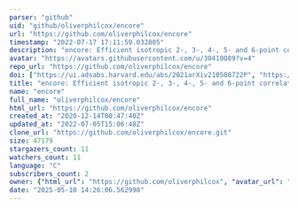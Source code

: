 ```yaml
---
parser: "github"
uid: "github/oliverphilcox/encore"
url: "https://github.com/oliverphilcox/encore"
timestamp: "2022-07-17 17:11:59.032805"
description: "encore: Efficient isotropic 2-, 3-, 4-, 5- and 6-point correlation functions in C++ and CUDA"
avatar: "https://avatars.githubusercontent.com/u/30410089?v=4"
repo_url: "https://github.com/oliverphilcox/encore"
doi: ["https://ui.adsabs.harvard.edu/abs/2021arXiv210508722P", "https://ui.adsabs.harvard.edu/abs/2021ascl.soft05014P/abstract"]
title: "encore: Efficient isotropic 2-, 3-, 4-, 5- and 6-point correlation functions"
name: "encore"
full_name: "oliverphilcox/encore"
html_url: "https://github.com/oliverphilcox/encore"
created_at: "2020-12-14T00:47:40Z"
updated_at: "2022-07-05T15:06:48Z"
clone_url: "https://github.com/oliverphilcox/encore.git"
size: 47179
stargazers_count: 11
watchers_count: 11
language: "C"
subscribers_count: 2
owner: {"html_url": "https://github.com/oliverphilcox", "avatar_url": "https://avatars.githubusercontent.com/u/30410089?v=4", "login": "oliverphilcox", "type": "User"}
date: "2025-05-10 14:26:06.562998"
---
```

